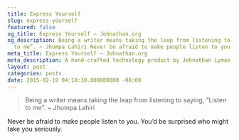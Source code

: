 ```yaml
---
title: Express Yourself
slug: express-yourself
featured: false
og_title: Express Yourself – Johnathan.org
og_description: Being a writer means taking the leap from listening to saying, “Listen
  to me”. ~ Jhumpa Lahiri Never be afraid to make people listen to you. You’d be surprised
meta_title: Express Yourself – Johnathan.org
meta_description: A hand-crafted technology product by Johnathan Lyman
layout: post
categories: posts
date: 2015-02-19 04:10:30.000000000 -08:00
---
```


>  Being a writer means taking the leap from listening to saying, “Listen to me”.
> ~ Jhumpa Lahiri

Never be afraid to make people listen to you. You’d be surprised who might take you seriously.

